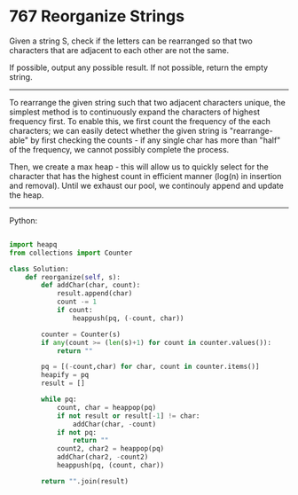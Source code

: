 # 767 Reorganize Strings

Given a string S, check if the letters can be rearranged so that two characters
that are adjacent to each other are not the same.

If possible, output any possible result.  If not possible, return the empty
string.

---

To rearrange the given string such that two adjacent characters unique, the
simplest method is to continuously expand the characters of highest frequency
first. To enable this, we first count the frequency of the each characters; we
can easily detect whether the given string is "rearrange-able" by first
checking the counts - if any single char has more than "half" of the frequency,
we cannot possibly complete the process.

Then, we create a max heap - this will allow us to quickly select for the
character that has the highest count in efficient manner (log(n) in insertion
and removal). Until we exhaust our pool, we continouly append and update the
heap.

---

Python:

```python

import heapq
from collections import Counter

class Solution:
    def reorganize(self, s):
        def addChar(char, count):
            result.append(char)
            count -= 1
            if count:
                heappush(pq, (-count, char))

        counter = Counter(s)
        if any(count >= (len(s)+1) for count in counter.values()):
            return ""

        pq = [(-count,char) for char, count in counter.items()]
        heapify = pq
        result = []

        while pq:
            count, char = heappop(pq)
            if not result or result[-1] != char:
                addChar(char, -count)
            if not pq:
                return ""
            count2, char2 = heappop(pq)
            addChar(char2, -count2)
            heappush(pq, (count, char))

        return "".join(result)
```
